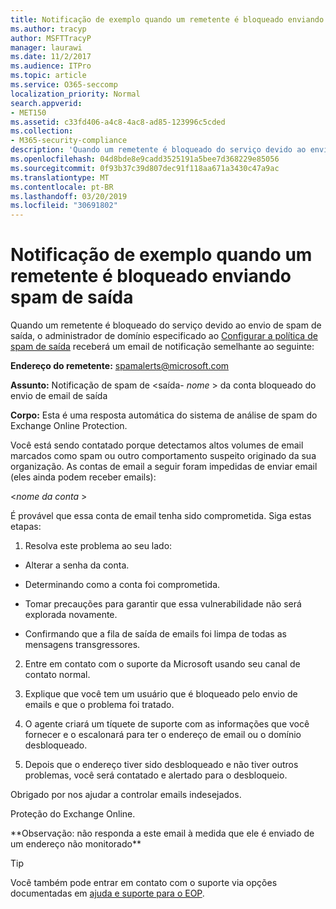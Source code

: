 ```yaml
---
title: Notificação de exemplo quando um remetente é bloqueado enviando spam de saída
ms.author: tracyp
author: MSFTTracyP
manager: laurawi
ms.date: 11/2/2017
ms.audience: ITPro
ms.topic: article
ms.service: O365-seccomp
localization_priority: Normal
search.appverid:
- MET150
ms.assetid: c33fd406-a4c8-4ac8-ad85-123996c5cded
ms.collection:
- M365-security-compliance
description: 'Quando um remetente é bloqueado do serviço devido ao envio de spam de saída, o administrador de domínio especificado ao configurar a política de spam de saída receberá um email de notificação semelhante ao seguinte:'
ms.openlocfilehash: 04d8bde8e9cadd3525191a5bee7d368229e85056
ms.sourcegitcommit: 0f93b37c39d807dec91f118aa671a3430c47a9ac
ms.translationtype: MT
ms.contentlocale: pt-BR
ms.lasthandoff: 03/20/2019
ms.locfileid: "30691802"
---
```

# <a name="sample-notification-when-a-sender-is-blocked-sending-outbound-spam"></a>Notificação de exemplo quando um remetente é bloqueado enviando spam de saída

Quando um remetente é bloqueado do serviço devido ao envio de spam de saída, o administrador de domínio especificado ao [Configurar a política de spam de saída](configure-the-outbound-spam-policy.md) receberá um email de notificação semelhante ao seguinte: 
  
 **Endereço do remetente:** spamalerts@microsoft.com 
  
 **Assunto:** Notificação de spam de \<saída- *nome* \> da conta bloqueado do envio de email de saída     
  
 **Corpo:** Esta é uma resposta automática do sistema de análise de spam do Exchange Online Protection. 
  
Você está sendo contatado porque detectamos altos volumes de email marcados como spam ou outro comportamento suspeito originado da sua organização. As contas de email a seguir foram impedidas de enviar email (eles ainda podem receber emails):
  
\<*nome da conta*  \> 
  
É provável que essa conta de email tenha sido comprometida. Siga estas etapas:
  
1. Resolva este problema ao seu lado:
    
  - Alterar a senha da conta.
    
  - Determinando como a conta foi comprometida.
    
  - Tomar precauções para garantir que essa vulnerabilidade não será explorada novamente.
    
  - Confirmando que a fila de saída de emails foi limpa de todas as mensagens transgressores.
    
2. Entre em contato com o suporte da Microsoft usando seu canal de contato normal.
    
3. Explique que você tem um usuário que é bloqueado pelo envio de emails e que o problema foi tratado.
    
4. O agente criará um tíquete de suporte com as informações que você fornecer e o escalonará para ter o endereço de email ou o domínio desbloqueado.
    
5. Depois que o endereço tiver sido desbloqueado e não tiver outros problemas, você será contatado e alertado para o desbloqueio.
    
Obrigado por nos ajudar a controlar emails indesejados.
  
Proteção do Exchange Online.
  
\*\*Observação: não responda a este email à medida que ele é enviado de um endereço não monitorado\*\*
  
> [!TIP]
> Você também pode entrar em contato com o suporte via opções documentadas em [ajuda e suporte para o EOP](eop/help-and-support-for-eop.md). 
  

